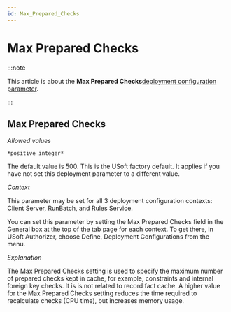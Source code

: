 ```yaml
---
id: Max_Prepared_Checks
---
```


# Max Prepared Checks




:::note

This article is about the **Max Prepared Checks**[deployment configuration parameter](/docs/Authorisation_and_access/Deployment_configurations/Deployment_configuration_parameters.md).

:::

## **Max Prepared Checks**

*Allowed values*

```
*positive integer*
```

The default value is 500. This is the USoft factory default. It applies if you have not set this deployment parameter to a different value.

*Context*

This parameter may be set for all 3 deployment configuration contexts: Client Server, RunBatch, and Rules Service.

You can set this parameter by setting the Max Prepared Checks field in the General box at the top of the tab page for each context. To get there, in USoft Authorizer, choose Define, Deployment Configurations from the menu.

*Explanation*

The Max Prepared Checks setting is used to specify the maximum number of prepared checks kept in cache, for example, constraints and internal foreign key checks. It is is not related to record fact cache. A higher value for the Max Prepared Checks setting reduces the time required to recalculate checks (CPU time), but increases memory usage.
